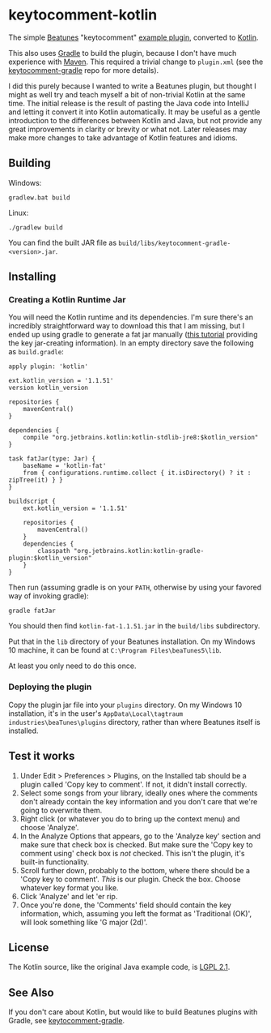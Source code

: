 # keytocomment-kotlin

The simple [Beatunes](https://www.beatunes.com) "keytocomment" 
[example plugin](https://github.com/beatunes/plugin-samples), converted to [Kotlin](https://kotlinlang.org).

This also uses [Gradle](https://gradle.org) to build the plugin, because I don't have much experience with
[Maven](https://maven.apache.org). This required a trivial change to `plugin.xml` (see the
[keytocomment-gradle](https://github.com/jlmelville/keytocomment-gradle) repo for more details).

I did this purely because I wanted to write a Beatunes plugin, but thought I might as well try and teach myself a bit of
non-trivial Kotlin at the same time. The initial release is the result of pasting the Java code into IntelliJ and 
letting it convert it into Kotlin automatically. It may be useful as a gentle introduction to the differences between 
Kotlin and Java, but not provide any great improvements in clarity or brevity or what not. Later releases may make more 
changes to take advantage of Kotlin features and idioms.

## Building

Windows:
```Batchfile
gradlew.bat build
```

Linux:
```Shell
./gradlew build
```

You can find the built JAR file as `build/libs/keytocomment-gradle-<version>.jar`.

## Installing

### Creating a Kotlin Runtime Jar

You will need the Kotlin runtime and its dependencies. I'm sure there's an incredibly straightforward way to
download this that I am missing, but I ended up using gradle to generate a fat jar manually 
([this tutorial](http://www.mkyong.com/gradle/gradle-create-a-jar-file-with-dependencies/) providing the key 
jar-creating information). In an empty directory save the following as `build.gradle`:

```Gradle
apply plugin: 'kotlin'

ext.kotlin_version = '1.1.51'
version kotlin_version

repositories {
    mavenCentral()
}

dependencies {
    compile "org.jetbrains.kotlin:kotlin-stdlib-jre8:$kotlin_version"
}

task fatJar(type: Jar) {
    baseName = 'kotlin-fat'
    from { configurations.runtime.collect { it.isDirectory() ? it : zipTree(it) } }
}

buildscript {
    ext.kotlin_version = '1.1.51'

    repositories {
        mavenCentral()
    }
    dependencies {
        classpath "org.jetbrains.kotlin:kotlin-gradle-plugin:$kotlin_version"
    }
}
```

Then run (assuming gradle is on your `PATH`, otherwise by using your favored way of invoking gradle):

```Shell
gradle fatJar
```

You should then find `kotlin-fat-1.1.51.jar` in the `build/libs` subdirectory.

Put that in the `lib` directory of your Beatunes installation. On my Windows 10 machine, it can be found at 
`C:\Program Files\beaTunes5\lib`.

At least you only need to do this once.

### Deploying the plugin

Copy the plugin jar file into your `plugins` directory. On my Windows 10 installation, it's in the user's 
`AppData\Local\tagtraum industries\beaTunes\plugins` directory, rather than where Beatunes itself is installed.

## Test it works

1. Under Edit > Preferences > Plugins, on the Installed tab should be a plugin called 'Copy key to comment'. If not, it
didn't install correctly.
1. Select some songs from your library, ideally ones where the comments don't already contain the key information and 
you don't care that we're going to overwrite them.
1. Right click (or whatever you do to bring up the context menu) and choose 'Analyze'.
1. In the Analyze Options that appears, go to the 'Analyze key' section and make sure that check box is checked. 
But make sure the 'Copy key to comment using' check box is *not* checked. This isn't the plugin, it's built-in 
functionality.
1. Scroll further down, probably to the bottom, where there should be a 'Copy key to comment'. *This* is our plugin. 
Check the box. Choose whatever key format you like.
1. Click 'Analyze' and let 'er rip.
1. Once you're done, the 'Comments' field should contain the key information, which, assuming you left the format as 
'Traditional (OK)', will look something like 'G major (2d)'.

## License

The Kotlin source, like the original Java example code, is 
[LGPL 2.1](https://www.gnu.org/licenses/old-licenses/lgpl-2.1.en.html).

## See Also

If you don't care about Kotlin, but would like to build Beatunes plugins with Gradle, see 
[keytocomment-gradle](https://github.com/jlmelville/keytocomment-gradle).